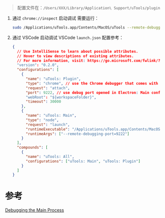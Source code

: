 > 配置文件在：`/Users/XXX/Library/Application\ Support/uTools/plugin`

1. 通过 `chrome://inspect` 启动调试
   需要运行：

   ```sh
   sudo /Applications/uTools.app/Contents/MacOS/uTools --remote-debugging-port=9222
   ```

2. 通过 VSCode 启动调试
   VSCode `launch.json` 配置参考：
   ```json
   {
     // Use IntelliSense to learn about possible attributes.
     // Hover to view descriptions of existing attributes.
     // For more information, visit: https://go.microsoft.com/fwlink/?linkid=830387
     "version": "0.2.0",
     "configurations": [
       {
         "name": "uTools: Plugin",
         "type": "chrome", // use the Chrome debugger that comes with VS Code
         "request": "attach",
         "port": 9222, // use debug port opened in Electron: Main configuration
         "webRoot": "${workspaceFolder}",
         "timeout": 30000
       },
       {
         "name": "uTools: Main",
         "type": "node",
         "request": "launch",
         "runtimeExecutable": "/Applications/uTools.app/Contents/MacOS/uTools",
         "runtimeArgs": ["--remote-debugging-port=9222"]
       }
     ],
     "compounds": [
       {
         "name": "uTools: All",
         "configurations": ["uTools: Main", "uTools: Plugin"]
       }
     ]
   }
   ```

# 参考

[Debugging the Main Process](https://www.electronjs.org/docs/latest/tutorial/debugging-main-process)
